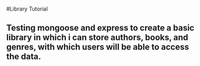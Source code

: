 #Library Tutorial

## Testing mongoose and express to create a basic library in which i can store authors, books, and genres, with which users will be able to access the data.
